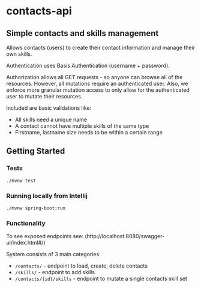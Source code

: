 # contacts-api
## Simple contacts and skills management

Allows contacts (users) to create their contact information and manage their own skills.

Authentication uses Basis Authentication (username + password).

Authorization allows all GET requests - so anyone can browse all of the resources. However, all mutations require an authenticated user.
Also, we enforce more granular mutation access to only allow for the authenticated user to mutate their resources.

Included are basic validations like:
- All skills need a unique name
- A contact cannot have multiple skills of the same type
- Firstname, lastname size needs to be within a certain range

## Getting Started

### Tests
`./mvnw test`

### Running locally from Intellij
`./mvnw spring-boot:run`

### Functionality

To see exposed endpoints see: (http://localhost:8080/swagger-ui/index.html#/)

System consists of 3 main categories:
- `/contacts/` - endpoint to load, create, delete contacts
- `/skills/` - endpoint to add skills
- `/contacts/{id}/skills` - endpoint to mutate a single contacts skill set
